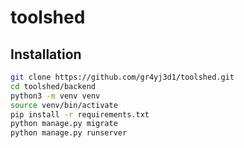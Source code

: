# toolshed

## Installation

``` bash
git clone https://github.com/gr4yj3d1/toolshed.git
cd toolshed/backend
python3 -m venv venv
source venv/bin/activate
pip install -r requirements.txt
python manage.py migrate
python manage.py runserver
```
